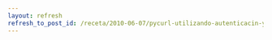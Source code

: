 ```yaml
---
layout: refresh
refresh_to_post_id: /receta/2010-06-07/pycurl-utilizando-autenticacin-y-cookies-desde-python
---
```

